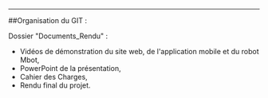 
------------------

##Organisation du GIT :  
  
Dossier "Documents_Rendu" :  

- Vidéos de démonstration du site web, de l'application mobile et du robot Mbot,  
- PowerPoint de la présentation,  
- Cahier des Charges,  
- Rendu final du projet.



